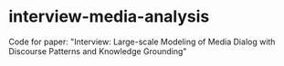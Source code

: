 # interview-media-analysis
Code for paper: "Interview: Large-scale Modeling of Media Dialog with Discourse Patterns and Knowledge Grounding"
